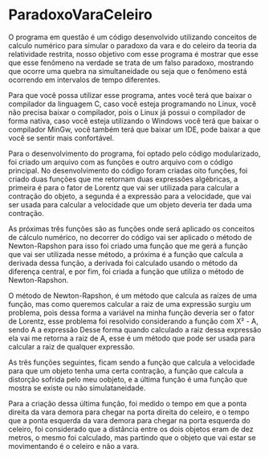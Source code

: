 # ParadoxoVaraCeleiro
O programa em questão é um código desenvolvido utilizando conceitos de calculo numérico para simular o paradoxo da vara e do celeiro da teoria da relatividade restrita, nosso objetivo com esse programa é mostrar que esse que esse fenômeno na verdade se trata de um falso paradoxo, mostrando que ocorre uma quebra na simultaneidade ou seja
que o fenômeno está ocorrendo em intervalos de tempo diferentes.

Para que você possa utilizar esse programa, antes você terá que baixar o compilador da linguagem C, caso você esteja programando no Linux, você não precisa baixar
o compilador, pois o Linux já possui o compilador de forma nativa, caso você esteja utilizando o Windows você terá que baixar o compilador MinGw, você também terá que baixar um IDE, pode baixar a que você se sentir mais confortável.

Para o desenvolvimento do programa, foi optado pelo código modularizado, foi criado um arquivo com as funções e outro arquivo com o código principal.
No desenvolvimento do código foram criadas oito funções, foi criado duas funções que me retornam duas expressões algébricas, a primeira é para o fator de Lorentz 
que vai ser utilizada para calcular a contração do objeto, a segunda é a expressão para a velocidade, que vai ser usada para calcular a velocidade que um objeto
deveria ter dada uma contração.

As próximas três funções são as funções onde será aplicado os conceitos de cálculo numérico, no decorrer do código vai ser aplicado o método de Newton-Rapshon
para isso foi criado uma função que me gerá a função que vai ser utilizada nesse método, a próxima é a função que calcula a derivada dessa função, a derivada
foi calculado usando o método da diferença central, e por fim, foi criada a função que utiliza o método de Newton-Rapshon.

O método de Newton-Rapshon, é um método que calcula as raízes de uma função, mas como queremos calcular a raiz de uma expressão surgiu um problema,
pois dessa forma a variável na minha função deveria ser o fator de Lorentz, esse problema foi resolvido considerando a função com X² - A, sendo A a expressão
Desse forma quando calculado a raiz dessa expressão ela vai me retorna a raiz de A, esse é um método que pode ser usada para calcular a raiz de qualquer expressão.

As três funções seguintes, ficam sendo a função que calcula a velocidade para que um objeto tenha uma certa contração, a função que calcula a distorção sofrida pelo meu oobjeto, e a última função é uma função que mostra se existe ou não simulataneidade.

Para a criação dessa última função, foi medido o tempo em que a ponta direita da vara demora para chegar na porta direita do celeiro, e o tempo que a ponta esquerda
da vara demora para chegar na porta esquerda do celeiro, foi considerado que a distância entre os dois objetos eram de dez metros, o mesmo foi calculado, mas partindo
que o objeto que vai estar se movimentando é o celeiro e não a vara.
